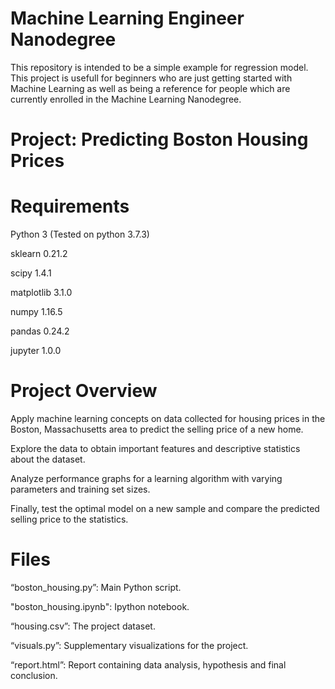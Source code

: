 # Machine Learning Engineer Nanodegree
This repository is intended to be a simple example for regression model.
This project is usefull for beginners who are just getting started with Machine Learning as well as being a reference for people which are currently enrolled in the Machine Learning Nanodegree.

# Project: Predicting Boston Housing Prices

# Requirements

Python 3 (Tested on python 3.7.3)

sklearn     0.21.2

scipy       1.4.1

matplotlib  3.1.0

numpy       1.16.5

pandas      0.24.2

jupyter     1.0.0


# Project Overview

Apply machine learning concepts on data collected for housing prices in the Boston, Massachusetts area to predict the selling price of a new home.

Explore the data to obtain important features and descriptive statistics about the dataset.

Analyze performance graphs for a learning algorithm with varying parameters and training set sizes.

Finally, test the optimal model on a new sample and compare the predicted selling price to the statistics.

# Files

“boston_housing.py”: Main Python script.

"boston_housing.ipynb": Ipython notebook.

“housing.csv”: The project dataset.

“visuals.py”: Supplementary visualizations for the project.

“report.html”: Report containing data analysis, hypothesis and final conclusion.
